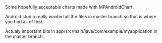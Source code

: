 Some hopefully acceptable charts made with MPAndroidChart.

Android studio really wanted all the files in master branch so that is where you find all of that.

Actualy important bits in app/src/main/java/com/example/myapplication in the master branch.
